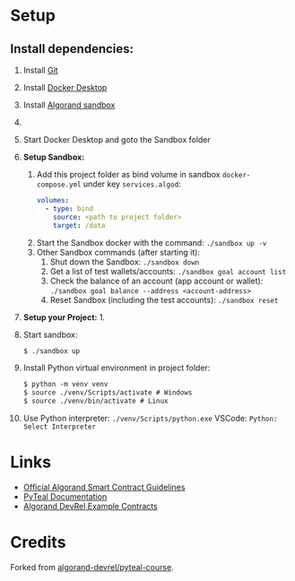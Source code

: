 # Setup

## Install dependencies:
1. Install [Git](https://github.com/git-guides/install-git)
2. Install [Docker Desktop](https://www.docker.com/products/docker-desktop)
3. Install [Algorand sandbox](https://github.com/algorand/sandbox)
4. 

3. Start Docker Desktop and goto the Sandbox folder

4. **Setup Sandbox:**
   1. Add this project folder as bind volume in sandbox `docker-compose.yml` under key `services.algod`:
      ```yml
      volumes:
        - type: bind
          source: <path to project folder>
          target: /data
      ```
    2. Start the Sandbox docker with the command: `./sandbox up -v`
    3. Other Sandbox commands (after starting it):
       1. Shut down the Sandbox: `./sandbox down`
       2. Get a list of test wallets/accounts: `./sandbox goal account list`
       3. Check the balance of an account (app account or wallet): `./sandbox goal balance --address <account-address>`
       4. Reset Sandbox (including the test accounts): `./sandbox reset`
5. **Setup your Project:**
   1.




4. Start sandbox:
    ```txt
    $ ./sandbox up
    ```
5. Install Python virtual environment in project folder:
    ```txt
    $ python -m venv venv
    $ source ./venv/Scripts/activate # Windows
    $ source ./venv/bin/activate # Linux
    ```
6. Use Python interpreter: `./venv/Scripts/python.exe`
    VSCode: `Python: Select Interpreter`


# Links

- [Official Algorand Smart Contract Guidelines](https://developer.algorand.org/docs/get-details/dapps/avm/teal/guidelines/)
- [PyTeal Documentation](https://pyteal.readthedocs.io/en/latest/index.html)
- [Algorand DevRel Example Contracts](https://github.com/algorand/smart-contracts)


# Credits
Forked from [algorand-devrel/pyteal-course](https://github.com/algorand-devrel/pyteal-course).